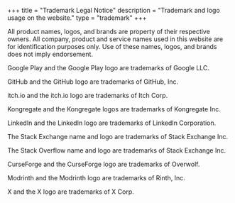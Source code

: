 +++
title = "Trademark Legal Notice"
description = "Trademark and logo usage on the website."
type = "trademark"
+++

All product names, logos, and brands are property of their respective owners. All company, product and service names used in this website are for identification purposes only. Use of these names, logos, and brands does not imply endorsement.

Google Play and the Google Play logo are trademarks of Google LLC.

GitHub and the GitHub logo are trademarks of GitHub, Inc.

itch.io and the itch.io logo are trademarks of Itch Corp.

Kongregate and the Kongregate logos are trademarks of Kongregate Inc.

LinkedIn and the LinkedIn logo are trademarks of LinkedIn Corporation.

The Stack Exchange name and logo are trademarks of Stack Exchange Inc.

The Stack Overflow name and logo are trademarks of Stack Exchange Inc.

CurseForge and the CurseForge logo are trademarks of Overwolf.

Modrinth and the Modrinth logo are trademarks of Rinth, Inc.

X and the X logo are trademarks of X Corp.
